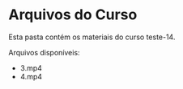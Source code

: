 # Arquivos do Curso

Esta pasta contém os materiais do curso teste-14.

Arquivos disponíveis:
- 3.mp4
- 4.mp4
